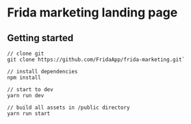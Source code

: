 # Frida marketing landing page

## Getting started
```
// clone git
git clone https://github.com/FridaApp/frida-marketing.git`

// install dependencies
npm install

// start to dev
yarn run dev

// build all assets in /public directory
yarn run start


```
